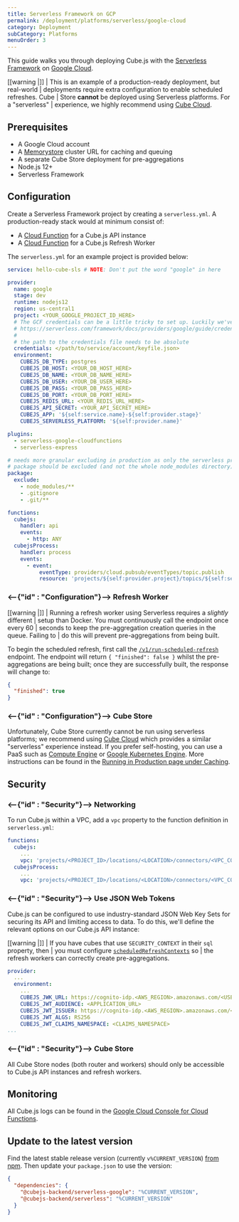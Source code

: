 ```yaml
---
title: Serverless Framework on GCP
permalink: /deployment/platforms/serverless/google-cloud
category: Deployment
subCategory: Platforms
menuOrder: 3
---
```


This guide walks you through deploying Cube.js with the [Serverless
Framework][link-sls] on [Google Cloud][link-google-cloud].

<!-- prettier-ignore-start -->
[[warning |]]
| This is an example of a production-ready deployment, but real-world
| deployments require extra configuration to enable scheduled refreshes. Cube
| Store **cannot** be deployed using Serverless platforms. For a "serverless"
| experience, we highly recommend using [Cube Cloud][link-cube-cloud].
<!-- prettier-ignore-end -->

## Prerequisites

- A Google Cloud account
- A [Memorystore][gcp-redis] cluster URL for caching and queuing
- A separate Cube Store deployment for pre-aggregations
- Node.js 12+
- Serverless Framework

## Configuration

Create a Serverless Framework project by creating a `serverless.yml`. A
production-ready stack would at minimum consist of:

- A [Cloud Function][gcp-cloud-funcs] for a Cube.js API instance
- A [Cloud Function][gcp-cloud-funcs] for a Cube.js Refresh Worker

The `serverless.yml` for an example project is provided below:

```yaml
service: hello-cube-sls # NOTE: Don't put the word "google" in here

provider:
  name: google
  stage: dev
  runtime: nodejs12
  region: us-central1
  project: <YOUR_GOOGLE_PROJECT_ID_HERE>
  # The GCF credentials can be a little tricky to set up. Luckily we've documented this for you here:
  # https://serverless.com/framework/docs/providers/google/guide/credentials/
  #
  # the path to the credentials file needs to be absolute
  credentials: </path/to/service/account/keyfile.json>
  environment:
    CUBEJS_DB_TYPE: postgres
    CUBEJS_DB_HOST: <YOUR_DB_HOST_HERE>
    CUBEJS_DB_NAME: <YOUR_DB_NAME_HERE>
    CUBEJS_DB_USER: <YOUR_DB_USER_HERE>
    CUBEJS_DB_PASS: <YOUR_DB_PASS_HERE>
    CUBEJS_DB_PORT: <YOUR_DB_PORT_HERE>
    CUBEJS_REDIS_URL: <YOUR_REDIS_URL_HERE>
    CUBEJS_API_SECRET: <YOUR_API_SECRET_HERE>
    CUBEJS_APP: '${self:service.name}-${self:provider.stage}'
    CUBEJS_SERVERLESS_PLATFORM: '${self:provider.name}'

plugins:
  - serverless-google-cloudfunctions
  - serverless-express

# needs more granular excluding in production as only the serverless provider npm
# package should be excluded (and not the whole node_modules directory)
package:
  exclude:
    - node_modules/**
    - .gitignore
    - .git/**

functions:
  cubejs:
    handler: api
    events:
      - http: ANY
  cubejsProcess:
    handler: process
    events:
      - event:
          eventType: providers/cloud.pubsub/eventTypes/topic.publish
          resource: 'projects/${self:provider.project}/topics/${self:service.name}-${self:provider.stage}-process'
```

### <--{"id" : "Configuration"}--> Refresh Worker

<!-- prettier-ignore-start -->
[[warning |]]
| Running a refresh worker using Serverless requires a _slightly_ different
| setup than Docker. You must continuously call the endpoint once every 60
| seconds to keep the pre-aggregation creation queries in the queue. Failing to
| do this will prevent pre-aggregations from being built.
<!-- prettier-ignore-end -->

To begin the scheduled refresh, first call the
[`/v1/run-scheduled-refresh`][ref-restapi-sched-refresh] endpoint. The endpoint
will return `{ "finished": false }` whilst the pre-aggregations are being built;
once they are successfully built, the response will change to:

```json
{
  "finished": true
}
```

### <--{"id" : "Configuration"}--> Cube Store

Unfortunately, Cube Store currently cannot be run using serverless platforms; we
recommend using [Cube Cloud][link-cube-cloud] which provides a similar
"serverless" experience instead. If you prefer self-hosting, you can use a PaaS
such as [Compute Engine][gcp-compute] or [Google Kubernetes Engine][gcp-k8s].
More instructions can be found in the [Running in Production page under
Caching][ref-caching-prod].

## Security

### <--{"id" : "Security"}--> Networking

To run Cube.js within a VPC, add a `vpc` property to the function definition in
`serverless.yml`:

```yaml
functions:
  cubejs:
    ...
    vpc: 'projects/<PROJECT_ID>/locations/<LOCATION>/connectors/<VPC_CONNECTOR_NAME>'
  cubejsProcess:
    ...
    vpc: 'projects/<PROJECT_ID>/locations/<LOCATION>/connectors/<VPC_CONNECTOR_NAME>'
```

### <--{"id" : "Security"}--> Use JSON Web Tokens

Cube.js can be configured to use industry-standard JSON Web Key Sets for
securing its API and limiting access to data. To do this, we'll define the
relevant options on our Cube.js API instance:

<!-- prettier-ignore-start -->
[[warning |]]
| If you have cubes that use `SECURITY_CONTEXT` in their `sql` property, then
| you must configure [`scheduledRefreshContexts`][ref-config-sched-ref-ctx] so
| the refresh workers can correctly create pre-aggregations.
<!-- prettier-ignore-end -->

```yaml
provider:
  ...
  environment:
    ...
    CUBEJS_JWK_URL: https://cognito-idp.<AWS_REGION>.amazonaws.com/<USER_POOL_ID>/.well-known/jwks.json
    CUBEJS_JWT_AUDIENCE: <APPLICATION_URL>
    CUBEJS_JWT_ISSUER: https://cognito-idp.<AWS_REGION>.amazonaws.com/<USER_POOL_ID>
    CUBEJS_JWT_ALGS: RS256
    CUBEJS_JWT_CLAIMS_NAMESPACE: <CLAIMS_NAMESPACE>
...
```

### <--{"id" : "Security"}--> Cube Store

All Cube Store nodes (both router and workers) should only be accessible to
Cube.js API instances and refresh workers.

## Monitoring

All Cube.js logs can be found in the [Google Cloud Console for Cloud
Functions][gcp-cloud-funcs-logs].

[gcp-cloud-funcs-logs]:
  https://console.cloud.google.com/project/_/logs?service=cloudfunctions.googleapis.com

## Update to the latest version

Find the latest stable release version (currently `v%CURRENT_VERSION`) [from
npm][link-cubejs-sls-npm]. Then update your `package.json` to use the version:

```json
{
  "dependencies": {
    "@cubejs-backend/serverless-google": "%CURRENT_VERSION",
    "@cubejs-backend/serverless": "%CURRENT_VERSION"
  }
}
```

[gcp-cloud-funcs]: https://cloud.google.com/functions/
[gcp-compute]: https://cloud.google.com/compute/
[gcp-k8s]: https://cloud.google.com/kubernetes-engine/
[gcp-redis]: https://cloud.google.com/memorystore/
[link-google-cloud]: https://cloud.google.com/
[link-sls]: https://www.serverless.com/
[link-cube-cloud]: https://cubecloud.dev
[link-cubejs-sls-npm]: https://www.npmjs.com/package/@cubejs-backend/serverless
[link-docker-app]: https://www.docker.com/products/docker-app
[ref-caching-prod]: /caching/running-in-production
[ref-config-sched-ref-ctx]: /config#scheduled-refresh-contexts
[ref-restapi-sched-refresh]: /rest-api#v-1-run-scheduled-refresh
